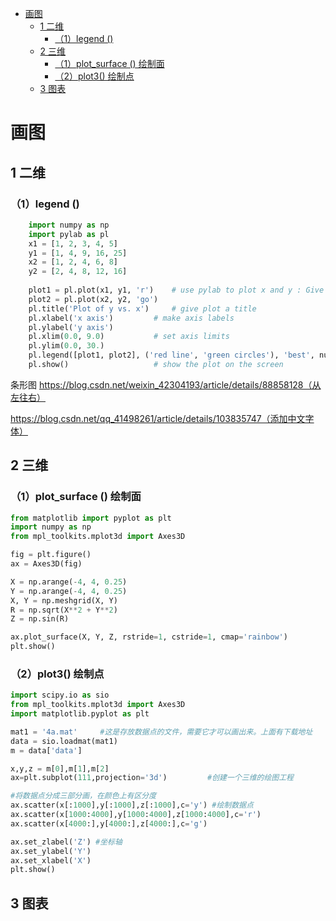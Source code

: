 
- [画图](#画图)
  - [1 二维](#1-二维)
    - [（1）legend ()](#1legend-)
  - [2 三维](#2-三维)
    - [（1）plot_surface () 绘制面](#1plot_surface--绘制面)
    - [（2）plot3() 绘制点](#2plot3-绘制点)
  - [3 图表](#3-图表)


# 画图
## 1 二维
### （1）legend () 

```python
    import numpy as np
    import pylab as pl
    x1 = [1, 2, 3, 4, 5]
    y1 = [1, 4, 9, 16, 25]
    x2 = [1, 2, 4, 6, 8]
    y2 = [2, 4, 8, 12, 16]
    
    plot1 = pl.plot(x1, y1, 'r')	# use pylab to plot x and y : Give your plots names
    plot2 = pl.plot(x2, y2, 'go')
    pl.title('Plot of y vs. x')		# give plot a title
    pl.xlabel('x axis')			# make axis labels
    pl.ylabel('y axis')
    pl.xlim(0.0, 9.0)			# set axis limits
    pl.ylim(0.0, 30.)
    pl.legend([plot1, plot2], ('red line', 'green circles'), 'best', numpoints=1)		# make legend
    pl.show()					# show the plot on the screen
```




条形图
https://blog.csdn.net/weixin_42304193/article/details/88858128（从左往右）


https://blog.csdn.net/qq_41498261/article/details/103835747（添加中文字体）




## 2 三维
### （1）plot_surface () 绘制面

```python
from matplotlib import pyplot as plt
import numpy as np
from mpl_toolkits.mplot3d import Axes3D

fig = plt.figure()
ax = Axes3D(fig)

X = np.arange(-4, 4, 0.25)
Y = np.arange(-4, 4, 0.25)
X, Y = np.meshgrid(X, Y)
R = np.sqrt(X**2 + Y**2)
Z = np.sin(R)

ax.plot_surface(X, Y, Z, rstride=1, cstride=1, cmap='rainbow')
plt.show()
```

### （2）plot3() 绘制点
```python
import scipy.io as sio  
from mpl_toolkits.mplot3d import Axes3D
import matplotlib.pyplot as plt

mat1 = '4a.mat' 	#这是存放数据点的文件，需要它才可以画出来。上面有下载地址
data = sio.loadmat(mat1)
m = data['data']

x,y,z = m[0],m[1],m[2]
ax=plt.subplot(111,projection='3d') 		#创建一个三维的绘图工程

#将数据点分成三部分画，在颜色上有区分度
ax.scatter(x[:1000],y[:1000],z[:1000],c='y') #绘制数据点
ax.scatter(x[1000:4000],y[1000:4000],z[1000:4000],c='r')
ax.scatter(x[4000:],y[4000:],z[4000:],c='g')

ax.set_zlabel('Z') #坐标轴
ax.set_ylabel('Y')
ax.set_xlabel('X')
plt.show()
```

## 3 图表

